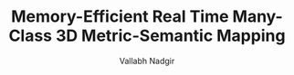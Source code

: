 ---
layout: post
title:  "Memory-Efficient Real Time Many-Class 3D Metric-Semantic Mapping"
image: /images/powsc_feature.png
categories: research
author: "Vallabh Nadgir"
authors: "<strong>Vallabh Nadgir*</strong>, Joao Marcos Correia Marques*, Kris Hauser"
venue: "IROS, 2025"
arxiv:
code: https://github.com/uiuc-iml/memory-efficient-3d-semantic-mapping
website:
paper: https://motion.cs.illinois.edu/papers/IROS2025-Nadgir-CompressedSemanticMapping.pdf
---